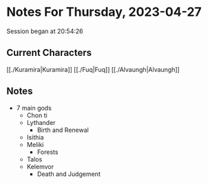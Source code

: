 # Notes For Thursday, 2023-04-27
Session began at 20:54:26
## Current Characters
[[./Kuramira|Kuramira]]
[[./Fuq|Fuq]]
[[./Alvaungh|Alvaungh]]
## Notes
- 7 main gods
	- Chon ti
	- Lythander
		- Birth and Renewal
	- Isithia
	- Meliki
		- Forests
	- Talos
	- Kelemvor
		- Death and Judgement